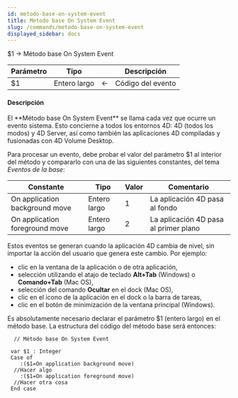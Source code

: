 ```yaml
---
id: metodo-base-on-system-event
title: Metodo base On System Event
slug: /commands/metodo-base-on-system-event
displayed_sidebar: docs
---
```


<!--REF #_command_.Metodo base On System Event.Syntax-->$1 -> Método base On System Event<!-- END REF-->
<!--REF #_command_.Metodo base On System Event.Params-->
| Parámetro | Tipo |  | Descripción |
| --- | --- | --- | --- |
| $1 | Entero largo | &larr; | Código del evento |

<!-- END REF-->

#### Descripción 

<!--REF #_command_.Metodo base On System Event.Summary-->El **Método base On System Event** se llama cada vez que ocurre un evento sistema.<!-- END REF--> Esto concierne a todos los entornos 4D: 4D (todos los modos) y 4D Server, así como también las aplicaciones 4D compiladas y fusionadas con 4D Volume Desktop.

Para procesar un evento, debe probar el valor del parámetro $1 al interior del método y compararlo con una de las siguientes constantes, del tema *Eventos de la base*:

| Constante                      | Tipo         | Valor | Comentario                            |
| ------------------------------ | ------------ | ----- | ------------------------------------- |
| On application background move | Entero largo | 1     | La aplicación 4D pasa al fondo        |
| On application foreground move | Entero largo | 2     | La aplicación 4D pasa al primer plano |

Estos eventos se generan cuando la aplicación 4D cambia de nivel, sin importar la acción del usuario que genera este cambio. Por ejemplo: 

* clic en la ventana de la aplicación o de otra aplicación,
* selección utilizando el atajo de teclado **Alt+Tab** (Windows) o **Comando+Tab** (Mac OS),
* selección del comando **Ocultar** en el dock (Mac OS),
* clic en el icono de la aplicación en el dock o la barra de tareas,
* clic en el botón de minimización de la ventana principal (Windows).

Es absolutamente necesario declarar el parámetro $1 (entero largo) en el método base. La estructura del código del método base será entonces:

```4d
  // Método base On System Event
 
 var $1 : Integer
 Case of
    :($1=On application background move)
  //Hacer algo
    :($1=On application foreground move)
  //Hacer otra cosa
 End case
```
